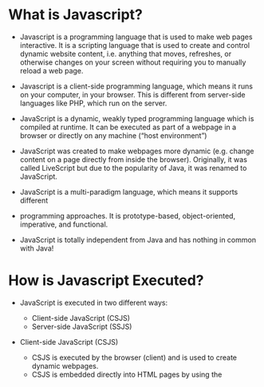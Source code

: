 # What is Javascript?

- Javascript is a programming language that is used to make web pages interactive. It is a scripting language that is used to create and control dynamic website content, i.e. anything that moves, refreshes, or otherwise changes on your screen without requiring you to manually reload a web page.

- Javascript is a client-side programming language, which means it runs on your computer, in your browser. This is different from server-side languages like PHP, which run on the server.

- JavaScript is a dynamic, weakly typed programming language which is compiled at
  runtime. It can be executed as part of a webpage in a browser or directly on any
  machine (“host environment”)

- JavaScript was created to make webpages more dynamic (e.g. change content on a
  page directly from inside the browser). Originally, it was called LiveScript but due to
  the popularity of Java, it was renamed to JavaScript.

- JavaScript is a multi-paradigm language, which means it supports different

- programming approaches. It is prototype-based, object-oriented, imperative, and functional.

- JavaScript is totally independent from Java and has nothing in common with Java!

# How is Javascript Executed?

- JavaScript is executed in two different ways:

  - Client-side JavaScript (CSJS)
  - Server-side JavaScript (SSJS)

- Client-side JavaScript (CSJS)

  - CSJS is executed by the browser (client) and is used to create dynamic webpages.
  - CSJS is embedded directly into HTML pages by using the <script> tag.
  - CSJS is executed on the client’s machine, which means that the source code is
    visible to the user and can be modified.
  - CSJS is used to validate user input, create cookies, and display dynamic content.
  - CSJS is supported by all modern browsers.

- Server-side JavaScript (SSJS)
  - SSJS is executed by the server and is used to create dynamic webpages.
  - SSJS is embedded directly into HTML pages by using the <script> tag.
  - SSJS is executed on the server, which means that the source code is not visible to
    the user and cannot be modified.
  - SSJS is used to access databases, file systems, etc.
  - SSJS is supported by Node.js.

# JavaScript Engines

- JavaScript Engines are programs that execute JavaScript code. They are found in
- Web browsers (e.g. V8 in Chrome, SpiderMonkey in Firefox, etc.)
- Node.js
- Adobe Acrobat
- MongoDB
- CouchDB
- etc.

# What is Dynamic Typing and Weak Typing Mean?

- JavaScript is a dynamically typed language, which means that you don’t have to specify the data type of a variable when declaring it. The data type of a variable can change during the execution of a program and JavaScript takes care of it automatically.

| Feature              | Dynamic Typed Languages                              | Weakly Typed Languages                                 |
| -------------------- | ---------------------------------------------------- | ------------------------------------------------------ |
| Type Checking        | Performed at runtime                                 | Performed at compile-time or runtime                   |
| Type Flexibility     | Variables can change types during execution          | Variables can change types implicitly or explicitly    |
| Type Safety          | Potential for runtime type errors                    | Potential for implicit type conversions and errors     |
| Variable Declaration | Types can be omitted or inferred                     | Types are usually explicitly declared                  |
| Development Speed    | Faster development due to flexibility                | Slower development due to strictness                   |
| Error Detection      | Potential for late-stage errors                      | Potential for early-stage errors                       |
| Performance          | Generally slower due to runtime type checking        | Generally faster due to compile-time optimizations     |
| Code Readability     | May be less readable without explicit types          | May be more readable with explicit type annotations    |
| Interoperability     | Can easily integrate with external libraries         | May require explicit type conversions or wrappers      |
| Debugging            | May require more effort to trace type-related issues | May have clearer error messages related to type issues |
| Popular Examples     | JavaScript, Python, Ruby                             | C, C++, PHP                                            |


# a Brief Overview of The JavaScript History

- JavaScript was created by Brendan Eich in 1995 during his time at Netscape Communications. It was originally called Mocha, then LiveScript, and finally JavaScript. The name was changed to JavaScript because Netscape and Sun Microsystems wanted to take advantage of the popularity of Java.

| Year       | Milestone                                                                                                                                                                                                           |
|------------|---------------------------------------------------------------------------------------------------------------------------------------------------------------------------------------------------------------------|
| 1995       | JavaScript was created by Brendan Eich at Netscape Communications. Initially called LiveScript, it was designed as a scripting language for web browsers.                                                           |
| 1996       | JavaScript was renamed to JavaScript 1.0 and submitted to Ecma International for standardization,                                                                                                                   |
| 1996 (late)| ECMAScript 1, based on JavaScript 1.1, was released as the first official standard for the language.                                                                                                                |
| 1997 - 2005| Several versions of ECMAScript were released during this period, including ECMAScript 2 (1997), ECMAScript 3 (1999), and ECMAScript 4 (abandoned). These versions introduced various new features and improvements. |
| 2006       | ECMAScript 3.1, also known as ECMAScript 5, was released. It brought significant enhancements to the language, including strict mode, JSON support, and new array methods.                                          |
| 2011       | ECMAScript 5.1 was released as a minor update to ECMAScript 5. It fixed some inconsistencies and improved the specification.                                                                                        |


-----------------------

## Variables

- A variable is a container for storing data values. In JavaScript, we use the var keyword to declare variables, followed by the variable name.

## Var vs Let vs Const

| Feature        | `var`                          | `let`                          | `const`                          |
|----------------|--------------------------------|--------------------------------|----------------------------------|
| Scope          | Function scope                 | Block scope                    | Block scope                      |
| Hoisting       | Hoisted to the top             | Not hoisted                    | Not hoisted                      |
| Reassignment   | Can be reassigned              | Can be reassigned              | Cannot be reassigned             |
| Initialization | Can be declared without value  | Can be declared without value  | Must be assigned when declared   |

## Variables Naming Conventions

| Naming Convention      | Allowed                                              | Not Allowed / Not Recommended                           |
|------------------------|------------------------------------------------------|---------------------------------------------------------|
| Camel Case             | `myVariable`, `totalAmount`, `userName`              | `MyVariable`, `TotalAmount`, `USER_NAME`                |
| Pascal Case            | `MyVariable`, `TotalAmount`, `UserName`              | `myVariable`, `totalAmount`, `user_name`                |
| Snake Case             | `my_variable`, `total_amount`, `user_name`           | `My_Variable`, `Total_Amount`, `UserName`               |
| Hungarian Notation     | `strName`, `nCount`, `bIsVisible`                    | Not recommended due to decreased readability            |
| Underscore Prefix      | `_privateVariable`, `_internalFunction`              | Not recommended, often used for special purposes        |
| Single Character Names | `i`, `j`, `x`, `y`, `z`                              | Not recommended, lacks meaningful identifiers           |
| Abbreviations          | `num`, `btn`, `errMsg`                               | Use full words whenever possible                        |
| Meaningful Names       | `firstName`, `itemPrice`, `isLoggedIn`               | Generic names like `temp`, `data`, `value`              |
| Constants              | `MAX_SIZE`, `DEFAULT_COLOR`, `PI`                    | Regular variables written in all caps                   |

## Operators: Arithmetic, Assignment, Comparison, Logical, Bitwise, etc.


